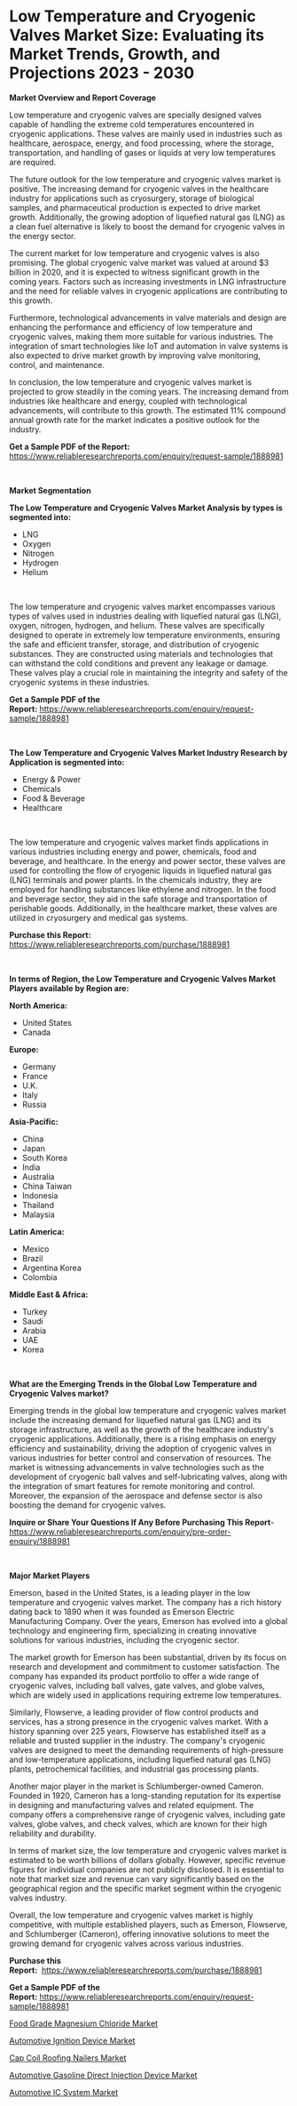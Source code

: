 <p><h1>Low Temperature and Cryogenic Valves Market Size: Evaluating its Market Trends, Growth, and Projections 2023 - 2030</h1></p><p><strong>Market Overview and Report Coverage</strong></p>
<p><p>Low temperature and cryogenic valves are specially designed valves capable of handling the extreme cold temperatures encountered in cryogenic applications. These valves are mainly used in industries such as healthcare, aerospace, energy, and food processing, where the storage, transportation, and handling of gases or liquids at very low temperatures are required.</p><p>The future outlook for the low temperature and cryogenic valves market is positive. The increasing demand for cryogenic valves in the healthcare industry for applications such as cryosurgery, storage of biological samples, and pharmaceutical production is expected to drive market growth. Additionally, the growing adoption of liquefied natural gas (LNG) as a clean fuel alternative is likely to boost the demand for cryogenic valves in the energy sector.</p><p>The current market for low temperature and cryogenic valves is also promising. The global cryogenic valve market was valued at around $3 billion in 2020, and it is expected to witness significant growth in the coming years. Factors such as increasing investments in LNG infrastructure and the need for reliable valves in cryogenic applications are contributing to this growth.</p><p>Furthermore, technological advancements in valve materials and design are enhancing the performance and efficiency of low temperature and cryogenic valves, making them more suitable for various industries. The integration of smart technologies like IoT and automation in valve systems is also expected to drive market growth by improving valve monitoring, control, and maintenance.</p><p>In conclusion, the low temperature and cryogenic valves market is projected to grow steadily in the coming years. The increasing demand from industries like healthcare and energy, coupled with technological advancements, will contribute to this growth. The estimated 11% compound annual growth rate for the market indicates a positive outlook for the industry.</p></p>
<p><strong>Get a Sample PDF of the Report:</strong> <a href="https://www.reliableresearchreports.com/enquiry/request-sample/1888981">https://www.reliableresearchreports.com/enquiry/request-sample/1888981</a></p>
<p>&nbsp;</p>
<p><strong>Market Segmentation</strong></p>
<p><strong>The Low Temperature and Cryogenic Valves Market Analysis by types is segmented into:</strong></p>
<p><ul><li>LNG</li><li>Oxygen</li><li>Nitrogen</li><li>Hydrogen</li><li>Helium</li></ul></p>
<p>&nbsp;</p>
<p><p>The low temperature and cryogenic valves market encompasses various types of valves used in industries dealing with liquefied natural gas (LNG), oxygen, nitrogen, hydrogen, and helium. These valves are specifically designed to operate in extremely low temperature environments, ensuring the safe and efficient transfer, storage, and distribution of cryogenic substances. They are constructed using materials and technologies that can withstand the cold conditions and prevent any leakage or damage. These valves play a crucial role in maintaining the integrity and safety of the cryogenic systems in these industries.</p></p>
<p><strong>Get a Sample PDF of the Report:</strong>&nbsp;<a href="https://www.reliableresearchreports.com/enquiry/request-sample/1888981">https://www.reliableresearchreports.com/enquiry/request-sample/1888981</a></p>
<p>&nbsp;</p>
<p><strong>The Low Temperature and Cryogenic Valves Market Industry Research by Application is segmented into:</strong></p>
<p><ul><li>Energy & Power</li><li>Chemicals</li><li>Food & Beverage</li><li>Healthcare</li></ul></p>
<p>&nbsp;</p>
<p><p>The low temperature and cryogenic valves market finds applications in various industries including energy and power, chemicals, food and beverage, and healthcare. In the energy and power sector, these valves are used for controlling the flow of cryogenic liquids in liquefied natural gas (LNG) terminals and power plants. In the chemicals industry, they are employed for handling substances like ethylene and nitrogen. In the food and beverage sector, they aid in the safe storage and transportation of perishable goods. Additionally, in the healthcare market, these valves are utilized in cryosurgery and medical gas systems.</p></p>
<p><strong>Purchase this Report:</strong>&nbsp; <a href="https://www.reliableresearchreports.com/purchase/1888981">https://www.reliableresearchreports.com/purchase/1888981</a></p>
<p>&nbsp;</p>
<p><strong>In terms of Region, the Low Temperature and Cryogenic Valves Market Players available by Region are:</strong></p>
<p>
    <p> <strong> North America: </strong>
        <ul>
            <li>United States</li>
            <li>Canada</li>
        </ul>
        </p> 
    <p> <strong> Europe: </strong>
        <ul>
            <li>Germany</li>
            <li>France</li>
            <li>U.K.</li>
            <li>Italy</li>
            <li>Russia</li>
        </ul>
        </p> 
    <p> <strong> Asia-Pacific: </strong>
        <ul>
            <li>China</li>
            <li>Japan</li>
            <li>South Korea</li>
            <li>India</li>
            <li>Australia</li>
            <li>China Taiwan</li>
            <li>Indonesia</li>
            <li>Thailand</li>
            <li>Malaysia</li>
        </ul>
        </p> 
    <p> <strong> Latin America: </strong>
        <ul>
            <li>Mexico</li>
            <li>Brazil</li>
            <li>Argentina Korea</li>
            <li>Colombia</li>
        </ul>
        </p> 
    <p> <strong> Middle East & Africa: </strong>
        <ul>
            <li>Turkey</li>
            <li>Saudi</li>
            <li>Arabia</li>
            <li>UAE</li>
            <li>Korea</li>
        </ul>
    </p>
    </p>
<p>&nbsp;</p>
<p><strong>What are the Emerging Trends in the Global Low Temperature and Cryogenic Valves market?</strong></p>
<p><p>Emerging trends in the global low temperature and cryogenic valves market include the increasing demand for liquefied natural gas (LNG) and its storage infrastructure, as well as the growth of the healthcare industry's cryogenic applications. Additionally, there is a rising emphasis on energy efficiency and sustainability, driving the adoption of cryogenic valves in various industries for better control and conservation of resources. The market is witnessing advancements in valve technologies such as the development of cryogenic ball valves and self-lubricating valves, along with the integration of smart features for remote monitoring and control. Moreover, the expansion of the aerospace and defense sector is also boosting the demand for cryogenic valves.</p></p>
<p><strong>Inquire or Share Your Questions If Any Before Purchasing This Report</strong>- <a href="https://www.reliableresearchreports.com/enquiry/pre-order-enquiry/1888981">https://www.reliableresearchreports.com/enquiry/pre-order-enquiry/1888981</a></p>
<p>&nbsp;</p>
<p><strong>Major Market Players</strong></p>
<p><p>Emerson, based in the United States, is a leading player in the low temperature and cryogenic valves market. The company has a rich history dating back to 1890 when it was founded as Emerson Electric Manufacturing Company. Over the years, Emerson has evolved into a global technology and engineering firm, specializing in creating innovative solutions for various industries, including the cryogenic sector.</p><p>The market growth for Emerson has been substantial, driven by its focus on research and development and commitment to customer satisfaction. The company has expanded its product portfolio to offer a wide range of cryogenic valves, including ball valves, gate valves, and globe valves, which are widely used in applications requiring extreme low temperatures.</p><p>Similarly, Flowserve, a leading provider of flow control products and services, has a strong presence in the cryogenic valves market. With a history spanning over 225 years, Flowserve has established itself as a reliable and trusted supplier in the industry. The company's cryogenic valves are designed to meet the demanding requirements of high-pressure and low-temperature applications, including liquefied natural gas (LNG) plants, petrochemical facilities, and industrial gas processing plants.</p><p>Another major player in the market is Schlumberger-owned Cameron. Founded in 1920, Cameron has a long-standing reputation for its expertise in designing and manufacturing valves and related equipment. The company offers a comprehensive range of cryogenic valves, including gate valves, globe valves, and check valves, which are known for their high reliability and durability.</p><p>In terms of market size, the low temperature and cryogenic valves market is estimated to be worth billions of dollars globally. However, specific revenue figures for individual companies are not publicly disclosed. It is essential to note that market size and revenue can vary significantly based on the geographical region and the specific market segment within the cryogenic valves industry.</p><p>Overall, the low temperature and cryogenic valves market is highly competitive, with multiple established players, such as Emerson, Flowserve, and Schlumberger (Cameron), offering innovative solutions to meet the growing demand for cryogenic valves across various industries.</p></p>
<p><strong>Purchase this Report:</strong>&nbsp;&nbsp;<a href="https://www.reliableresearchreports.com/purchase/1888981">https://www.reliableresearchreports.com/purchase/1888981</a></p>
<p></p>
<p><strong>Get a Sample PDF of the Report:</strong>&nbsp;<a href="https://www.reliableresearchreports.com/enquiry/request-sample/1888981">https://www.reliableresearchreports.com/enquiry/request-sample/1888981</a></p>
<p><p><a href="https://github.com/dzharov81/Market-Research-Report-List-1/blob/main/food-grade-magnesium-chloride-market.md">Food Grade Magnesium Chloride Market</a></p><p><a href="https://medium.com/@v25590012/automotive-ignition-device-market-trends-and-market-analysis-forecasted-for-period-2023-2030-9527c131fc4d">Automotive Ignition Device Market</a></p><p><a href="https://github.com/ambrozg/Market-Research-Report-List-1/blob/main/cap-coil-roofing-nailers-market.md">Cap Coil Roofing Nailers Market</a></p><p><a href="https://medium.com/@vidyap2912/automotive-gasoline-direct-injection-device-market-furnishes-information-on-market-share-market-85d58a7c69e9">Automotive Gasoline Direct Injection Device Market</a></p><p><a href="https://medium.com/@v27092023/automotive-ic-system-market-size-market-outlook-and-market-forecast-2023-to-2030-d14c1587ab93">Automotive IC System Market</a></p></p>